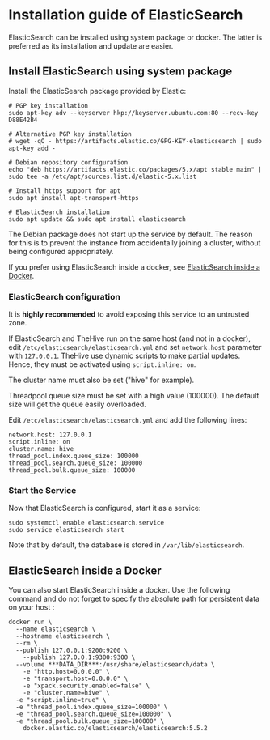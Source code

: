 # Installation guide of ElasticSearch

ElasticSearch can be installed using system package or docker. The latter is preferred as its installation and update
are easier.

## Install ElasticSearch using system package
Install the ElasticSearch package provided by Elastic:
```
# PGP key installation
sudo apt-key adv --keyserver hkp://keyserver.ubuntu.com:80 --recv-key D88E42B4

# Alternative PGP key installation
# wget -qO - https://artifacts.elastic.co/GPG-KEY-elasticsearch | sudo apt-key add -

# Debian repository configuration
echo "deb https://artifacts.elastic.co/packages/5.x/apt stable main" | sudo tee -a /etc/apt/sources.list.d/elastic-5.x.list

# Install https support for apt
sudo apt install apt-transport-https

# ElasticSearch installation
sudo apt update && sudo apt install elasticsearch
```

The Debian package does not start up the service by default. The reason for this is to prevent the instance from
accidentally joining a cluster, without being configured appropriately.

If you prefer using ElasticSearch inside a docker, see
[ElasticSearch inside a Docker](#elasticsearch-inside-a-docker).

### ElasticSearch configuration

It is **highly recommended** to avoid exposing this service to an untrusted zone.

If ElasticSearch and TheHive run on the same host (and not in a docker), edit `/etc/elasticsearch/elasticsearch.yml` and
set `network.host` parameter with `127.0.0.1`.
TheHive use dynamic scripts to make partial updates. Hence, they must be activated using `script.inline: on`.

The cluster name must also be set ("hive" for example).

Threadpool queue size must be set with a high value (100000). The default size will get the queue easily overloaded.

Edit `/etc/elasticsearch/elasticsearch.yml` and add the following lines:

```
network.host: 127.0.0.1
script.inline: on
cluster.name: hive
thread_pool.index.queue_size: 100000
thread_pool.search.queue_size: 100000
thread_pool.bulk.queue_size: 100000
```

### Start the Service
Now that ElasticSearch is configured, start it as a service:
```
sudo systemctl enable elasticsearch.service
sudo service elasticsearch start
```

Note that by default, the database is stored in `/var/lib/elasticsearch`.

## ElasticSearch inside a Docker

You can also start ElasticSearch inside a docker. Use the following command and do not forget to specify the absolute
path for persistent data on your host :

```
docker run \
  --name elasticsearch \
  --hostname elasticsearch \
  --rm \
  --publish 127.0.0.1:9200:9200 \
	--publish 127.0.0.1:9300:9300 \
  --volume ***DATA_DIR***:/usr/share/elasticsearch/data \
	-e "http.host=0.0.0.0" \
	-e "transport.host=0.0.0.0" \
	-e "xpack.security.enabled=false" \
	-e "cluster.name=hive" \
  -e "script.inline=true" \
  -e "thread_pool.index.queue_size=100000" \
  -e "thread_pool.search.queue_size=100000" \
  -e "thread_pool.bulk.queue_size=100000" \
	docker.elastic.co/elasticsearch/elasticsearch:5.5.2
```
